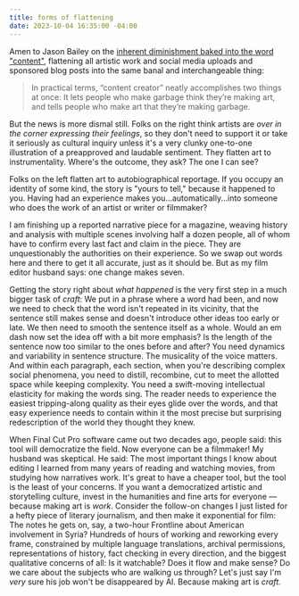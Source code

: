 ```yaml
---
title: forms of flattening
date: 2023-10-04 16:35:00 -04:00
---
```


Amen to Jason Bailey on the [inherent diminishment baked into the word "content"](https://www.nytimes.com/2023/09/27/movies/emma-thompson-writers-strike-content.html), flattening all artistic work and social media uploads and sponsored blog posts into the same banal and interchangeable thing:

>In practical terms, “content creator” neatly accomplishes two things at once: It lets people who make garbage think they’re making art, and tells people who make art that they’re making garbage.

But the news is more dismal still. Folks on the right think artists are *over in the corner expressing their feelings*, so they don't need to support it or take it seriously as cultural inquiry unless it's a very clunky one-to-one illustration of a preapproved and laudable sentiment. They flatten art to instrumentality. Where's the outcome, they ask? The one I can see?  

Folks on the left flatten art to autobiographical reportage. If you occupy an identity of some kind, the story is "yours to tell," because it happened to you. Having had an experience makes you...automatically...into someone who does the work of an artist or writer or filmmaker? 

I am finishing up a reported narrative piece for a magazine, weaving history and analysis with multiple scenes involving half a dozen people, all of whom have to confirm every last fact and claim in the piece. They are unquestionably the authorities on their experience. So we swap out words here and there to get it all accurate, just as it should be. But as my film editor husband says: one change makes seven. 

Getting the story right about *what happened* is the very first step in a much bigger task of *craft*: We put in a phrase where a word had been, and now we need to check that the word isn't repeated in its vicinity, that the sentence still makes sense and doesn't introduce other ideas too early or late. We then need to smooth the sentence itself as a whole. Would an em dash now set the idea off with a bit more emphasis? Is the length of the sentence now too similar to the ones before and after? You need dynamics and variability in sentence structure. The musicality of the voice matters. And within each paragraph, each section, when you're describing complex social phenomena, you need to distill, recombine, cut to meet the allotted space while keeping complexity. You need a swift-moving intellectual elasticity for making the words sing. The reader needs to experience the easiest tripping-along quality as their eyes glide over the words, and that easy experience needs to contain within it the most precise but surprising redescription of the world they thought they knew.

When Final Cut Pro software came out two decades ago, people said: this tool will democratize the field. Now everyone can be a filmmaker! My husband was skeptical. He said: The most important things I know about editing I learned from many years of reading and watching movies, from studying how narratives work. It's great to have a cheaper tool, but the tool is the least of your concerns. If you want a democratized artistic and storytelling culture, invest in the humanities and fine arts for everyone — because making art is *work*. Consider the follow-on changes I just listed for a hefty piece of literary journalism, and then make it exponential for film: The notes he gets on, say, a two-hour Frontline about American involvement in Syria? Hundreds of hours of working and reworking every frame, constrained by multiple language translations, archival permissions, representations of history, fact checking in every direction, and the biggest qualitative concerns of all: Is it watchable? Does it flow and make sense? Do we care about the subjects who are walking us through? Let's just say I'm *very* sure his job won't be disappeared by AI. Because making art is *craft.* 





 